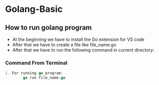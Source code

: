 # Golang-Basic

## How to run golang program

* At the beginning we have to install the Go extension for VS code
* After that we have to create a file like file_name.go
* After that we have to run the following command in current directory:

### Command From Terminal
```go
1. For running go program:
        go run file_name.go

```
